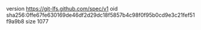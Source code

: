 version https://git-lfs.github.com/spec/v1
oid sha256:0ffe67fe630169de46df2d29dc18f5857b4c98f0f95b0cd9e3c21fef51f9a9b8
size 1077
